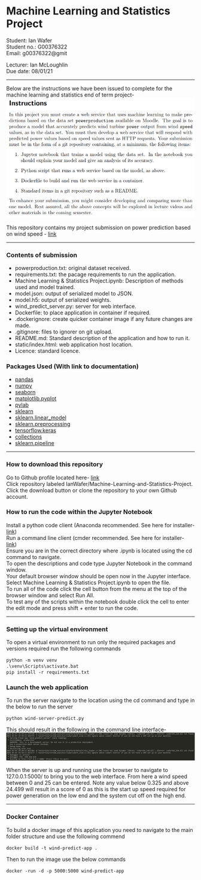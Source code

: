 # Machine Learning and Statistics Project

Student: Ian Wafer  
Student no.: G00376322  
Email: g00376322@gmit  

Lecturer: Ian McLoughlin  
Due date: 08/01/21  

***

Below are the instructions we have been issued to complete for the machine learning and statistics end of term project-
![Instructions](https://github.com/IanWafer/Machine-Learning-and-Statistics-Project/blob/main/Images/instructions.PNG)

This repository contains my project submission on power prediction based on wind speed - [link](https://github.com/IanWafer/Machine-Learning-and-Statistics-Project)

***

### Contents of submission
- powerproduction.txt: original  dataset received.  
- requirements.txt: the pacage requirements to run the application.  
- Machine Learning & Statistics Project.ipynb: Description of methods used and model trained.  
- model.json: output of serialized model to JSON.  
- model.h5: output of serialized weights.  
- wind_predict_server.py: server for web interface.  
- Dockerfile: to place application in container if required.  
- .dockerignore: create quicker container image if any future changes are made.  
- .gitignore: files to  ignorer on git upload.  
- README.md: Standard description of the application and how to run it.  
- static/index.html: web application  host location.  
- Licence: standard licence.  

### Packages Used (With link to documentation)
* [pandas](https://pandas.pydata.org/)
* [numpy](https://numpy.org/)
* [seaborn](https://seaborn.pydata.org/)
* [matplotlib.pyplot](https://matplotlib.org/)
* [pylab](https://matplotlib.org/api/pyplot_api.html)
* [sklearn](https://scikit-learn.org/stable/) 
* [sklearn.linear_model](https://scikit-learn.org/stable/modules/linear_model.html)
* [sklearn.preprocessing](https://scikit-learn.org/stable/modules/preprocessing.html)
* [tensorflow.keras](https://www.tensorflow.org/guide/keras/sequential_model)
* [collections](https://docs.python.org/3/library/collections.html)
* [sklearn.pipeline](https://scikit-learn.org/stable/modules/generated/sklearn.pipeline.Pipeline.html)

***

### How to download this repository
Go to Github profile located here- [link](https://github.com/IanWafer)  
Click repository labeled IanWafer/Machine-Learning-and-Statistics-Project.  
Click the download button or clone the repository to your own Github account.  

### How to run the code within the Jupyter Notebook
Install a python code client (Anaconda recommended. See here for installer- [link](https://www.anaconda.com/products/individual))  
Run a command line client (cmder recommended. See here for installer- [link](https://cmder.net/))  
Ensure you are in the correct directory where .ipynb is located using the cd command to navigate.  
To open the descriptions and code type Jupyter Notebook in the command window.  
Your default browser window should be open now in the Jupyter interface. Select Machine Learning & Statistics Project.ipynb to open the file.  
To run all of the code click the cell button from the menu at the top of the browser window and select Run All.  
To test any of the scripts within the notebook double click the cell to enter the edit mode and press shift + enter to run the code.  

***

### Setting up the virtual environment
To open a virtual environment to run only the required packages and versions required run the following commands
~~~ 
python -m venv venv
.\venv\Scripts\activate.bat
pip install -r requirements.txt 
~~~

### Launch the web application
To run the server navigate to the location using the cd command and type in the below to run the server
~~~
python wind-server-predict.py
~~~

This should result in the following in the command line interface-
![Server Running](https://github.com/IanWafer/Machine-Learning-and-Statistics-Project/blob/main/Images/server_running.PNG)

When the server is up and running use the browser to navigate to 127.0.0.1:5000/ to bring you to the web interface. From here a wind speed between 0 and 25 can be entered. Note any value below 0.325 and above 24.499  will result in a score of 0 as this is the start up speed required for power generation on the low end and the system cut off on the high end.

***

### Docker Container
To build a docker image of this application you need to navigate to the main folder structure and use the following commend
~~~
docker build -t wind-predict-app .
~~~

Then to run the image use the below commands 
~~~
docker -run -d -p 5000:5000 wind-predict-app
~~~